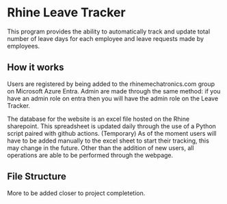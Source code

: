 # Rhine Leave Tracker

This program provides the ability to automatically track and update total number of leave days for each employee and leave requests made by employees.

## How it works

Users are registered by being added to the rhinemechatronics.com group on Microsoft Azure Entra. Admin are made through the same method: if you have an admin role on entra then you will have the admin role on the Leave Tracker.

The database for the website is an excel file hosted on the Rhine sharepoint. This spreadsheet is updated daily through the use of a Python script paired with github actions. (Temporary) As of the moment users will have to be added manually to the excel sheet to start their tracking, this may change in the future. Other than the addition of new users, all operations are able to be performed through the webpage.

## File Structure

More to be added closer to project completetion.
